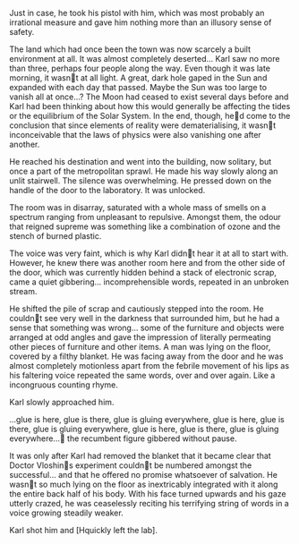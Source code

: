 Just in case, he took his pistol with him, which was most probably an irrational measure and gave him nothing more than an illusory sense of safety.

The land which had once been the town was now scarcely a built environment at all. It was almost completely deserted... Karl saw no more than three, perhaps four people along the way. Even though it was late morning, it wasnt at all light. A great, dark hole gaped in the Sun and expanded with each day that passed. Maybe the Sun was too large to vanish all at once...? The Moon had ceased to exist several days before and Karl had been thinking about how this would generally be affecting the tides or the equilibrium of the Solar System. In the end, though, hed come to the conclusion that since elements of reality were dematerialising, it wasnt inconceivable that the laws of physics were also vanishing one after another.

He reached his destination and went into the building, now solitary, but once a part of the metropolitan sprawl. He made his way slowly along an unlit stairwell. The silence was overwhelming. He pressed down on the handle of the door to the laboratory. It was unlocked.

The room was in disarray, saturated with a whole mass of smells on a spectrum ranging from unpleasant to repulsive. Amongst them, the odour that reigned supreme was something like a combination of ozone and the stench of burned plastic.

The voice was very faint, which is why Karl didnt hear it at all to start with. However, he knew there was another room here and from the other side of the door, which was currently hidden behind a stack of electronic scrap, came a quiet gibbering... incomprehensible words, repeated in an unbroken stream.

He shifted the pile of scrap and cautiously stepped into the room. He couldnt see very well in the darkness that surrounded him, but he had a sense that something was wrong... some of the furniture and objects were arranged at odd angles and gave the impression of literally permeating other pieces of furniture and other items. A man was lying on the floor, covered by a filthy blanket. He was facing away from the door and he was almost completely motionless apart from the febrile movement of his lips as his faltering voice repeated the same words, over and over again. Like a incongruous counting rhyme.

Karl slowly approached him.

...glue is here, glue is there, glue is gluing everywhere, glue is here, glue is there, glue is gluing everywhere, glue is here, glue is there, glue is gluing everywhere... the recumbent figure gibbered without pause.

It was only after Karl had removed the blanket that it became clear that Doctor Vloshins experiment couldnt be numbered amongst the successful... and that he offered no promise whatsoever of salvation. He wasnt so much lying on the floor as inextricably integrated with it along the entire back half of his body. With his face turned upwards and his gaze utterly crazed, he was ceaselessly reciting his terrifying string of words in a voice growing steadily weaker.

Karl shot him and [Hquickly left the lab].

